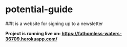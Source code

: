 # potential-guide

##It is a website for signing up to a newsletter

**Project is running live on:  https://fathomless-waters-36709.herokuapp.com/**
